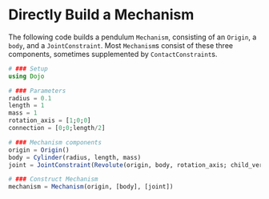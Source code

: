 # Directly Build a Mechanism
The following code builds a pendulum `Mechanism`, consisting of an `Origin`, a `body`, and a `JointConstraint`. Most `Mechanism`s consist of these three components, sometimes supplemented by `ContactConstraint`s. 

```julia
# ### Setup
using Dojo

# ### Parameters
radius = 0.1
length = 1
mass = 1
rotation_axis = [1;0;0] 
connection = [0;0;length/2]

# ### Mechanism components
origin = Origin()
body = Cylinder(radius, length, mass)
joint = JointConstraint(Revolute(origin, body, rotation_axis; child_vertex=connection))

# ### Construct Mechanism
mechanism = Mechanism(origin, [body], [joint])
```
